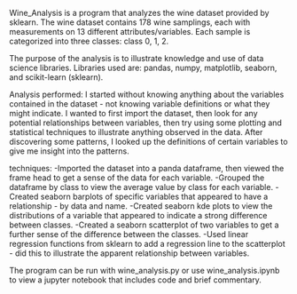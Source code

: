 Wine_Analysis is a program that analyzes the wine dataset provided by sklearn. The wine dataset contains 178 wine samplings, each with measurements on 13 different attributes/variables. Each sample is categorized into three classes: class 0, 1, 2.

The purpose of the analysis is to illustrate knowledge and use of data science libraries. Libraries used are: pandas, numpy, matplotlib, seaborn, and scikit-learn (sklearn).

Analysis performed:
I started without knowing anything about the variables contained in the dataset - not knowing variable definitions or what they might indicate. I wanted to first import the dataset, then look for any potential relationships between variables, then try using some plotting and statistical techniques to illustrate anything observed in the data. After discovering some patterns, I looked up the definitions of certain variables to give me insight into the patterns.

techniques:
-Imported the dataset into a panda dataframe, then viewed the frame head to get a sense of the data for each variable.
-Grouped the dataframe by class to view the average value by class for each variable.
-Created seaborn barplots of specific variables that appeared to have a relationship - by data and name.
-Created seaborn kde plots to view the distributions of a variable that appeared to indicate a strong difference between classes.
-Created a seaborn scatterplot of two variables to get a further sense of the difference between the classes.
-Used linear regression functions from sklearn to add a regression line to the scatterplot - did this to illustrate the apparent relationship between variables.

The program can be run with wine_analysis.py or use wine_analysis.ipynb to view a jupyter notebook that includes code and brief commentary.
